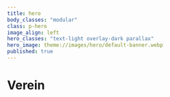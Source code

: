 ```yaml
---
title: hero
body_classes: "modular"
class: p-hero
image_align: left
hero_classes: "text-light overlay-dark parallax"
hero_image: theme://images/hero/default-banner.webp
published: true
---
```


# Verein
